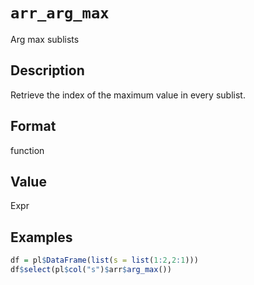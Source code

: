 # `arr_arg_max`

Arg max sublists


## Description

Retrieve the index of the maximum value in every sublist.


## Format

function


## Value

Expr


## Examples

```r
df = pl$DataFrame(list(s = list(1:2,2:1)))
df$select(pl$col("s")$arr$arg_max())
```


